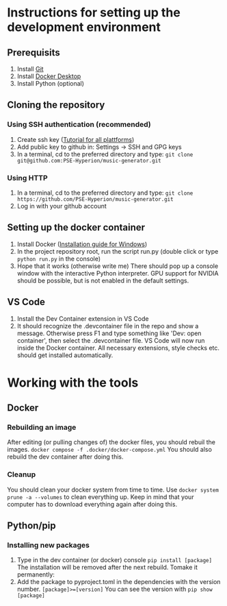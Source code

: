 # Instructions for setting up the development environment
## Prerequisits
1. Install [Git](https://git-scm.com/downloads)
2. Install [Docker Desktop](https://docs.docker.com/desktop/)
3. Install Python (optional)
## Cloning the repository
### Using SSH authentication (recommended)
1. Create ssh key ([Tutorial for all plattforms](https://www.digitalocean.com/community/tutorials/how-to-create-ssh-keys-with-openssh-on-macos-or-linux))
2. Add public key to github in: Settings -> SSH and GPG keys
3. In a terminal, cd to the preferred directory and type: `git clone git@github.com:PSE-Hyperion/music-generator.git`
### Using HTTP
1. In a terminal, cd to the preferred directory and type: `git clone https://github.com/PSE-Hyperion/music-generator.git`
2. Log in with your github account
## Setting up the docker container
1. Install Docker ([Installation guide for Windows](https://docs.docker.com/desktop/setup/install/windows-install/))
2. In the project repository root, run the script run.py (double click or type `python run.py` in the console)
3. Hope that it works (otherwise write me)
There should pop up a console window with the interactive Python interpreter. GPU support for NVIDIA should be possible, but is not enabled in the default settings.
## VS Code
1. Install the Dev Container extension in VS Code
2. It should recognize the .devcontainer file in the repo and show a message. Otherwise press F1 and type something like 'Dev: open container', then select the .devcontainer file.
VS Code will now run inside the Docker container. All necessary extensions, style checks etc. should get installed automatically.

# Working with the tools
## Docker
### Rebuilding an image
After editing (or pulling changes of) the docker files, you should rebuil the images. `docker compose -f .docker/docker-compose.yml`
You should also rebuild the dev container after doing this.
### Cleanup
You should clean your docker system from time to time. Use `docker system prune -a --volumes` to clean everything up. Keep in mind that your computer has to download everything again after doing this.

## Python/pip
### Installing new packages
1. Type in the dev container (or docker) console `pip install [package]`
The installation will be removed after the next rebuild. Tomake it permanently:
2. Add the package to pyproject.toml in the dependencies with the version number. `[package]>=[version]`
You can see the version with `pip show [package]`

